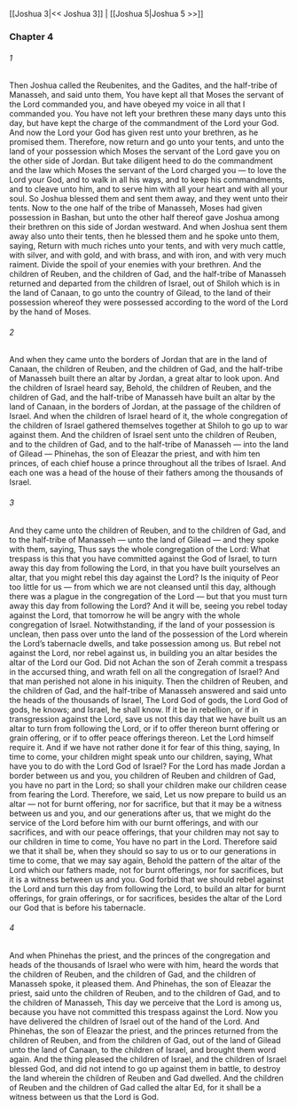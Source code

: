[[Joshua 3|<< Joshua 3]]  |  [[Joshua 5|Joshua 5 >>]]

### Chapter 4
###### 1
Then Joshua called the Reubenites, and the Gadites, and the half-tribe of Manasseh, and said unto them, You have kept all that Moses the servant of the Lord commanded you, and have obeyed my voice in all that I commanded you. You have not left your brethren these many days unto this day, but have kept the charge of the commandment of the Lord your God. And now the Lord your God has given rest unto your brethren, as he promised them. Therefore, now return and go unto your tents, and unto the land of your possession which Moses the servant of the Lord gave you on the other side of Jordan. But take diligent heed to do the commandment and the law which Moses the servant of the Lord charged you — to love the Lord your God, and to walk in all his ways, and to keep his commandments, and to cleave unto him, and to serve him with all your heart and with all your soul. So Joshua blessed them and sent them away, and they went unto their tents. Now to the one half of the tribe of Manasseh, Moses had given possession in Bashan, but unto the other half thereof gave Joshua among their brethren on this side of Jordan westward. And when Joshua sent them away also unto their tents, then he blessed them and he spoke unto them, saying, Return with much riches unto your tents, and with very much cattle, with silver, and with gold, and with brass, and with iron, and with very much raiment. Divide the spoil of your enemies with your brethren. And the children of Reuben, and the children of Gad, and the half-tribe of Manasseh returned and departed from the children of Israel, out of Shiloh which is in the land of Canaan, to go unto the country of Gilead, to the land of their possession whereof they were possessed according to the word of the Lord by the hand of Moses.

###### 2
And when they came unto the borders of Jordan that are in the land of Canaan, the children of Reuben, and the children of Gad, and the half-tribe of Manasseh built there an altar by Jordan, a great altar to look upon. And the children of Israel heard say, Behold, the children of Reuben, and the children of Gad, and the half-tribe of Manasseh have built an altar by the land of Canaan, in the borders of Jordan, at the passage of the children of Israel. And when the children of Israel heard of it, the whole congregation of the children of Israel gathered themselves together at Shiloh to go up to war against them. And the children of Israel sent unto the children of Reuben, and to the children of Gad, and to the half-tribe of Manasseh — into the land of Gilead — Phinehas, the son of Eleazar the priest, and with him ten princes, of each chief house a prince throughout all the tribes of Israel. And each one was a head of the house of their fathers among the thousands of Israel.

###### 3
And they came unto the children of Reuben, and to the children of Gad, and to the half-tribe of Manasseh — unto the land of Gilead — and they spoke with them, saying, Thus says the whole congregation of the Lord: What trespass is this that you have committed against the God of Israel, to turn away this day from following the Lord, in that you have built yourselves an altar, that you might rebel this day against the Lord? Is the iniquity of Peor too little for us — from which we are not cleansed until this day, although there was a plague in the congregation of the Lord — but that you must turn away this day from following the Lord? And it will be, seeing you rebel today against the Lord, that tomorrow he will be angry with the whole congregation of Israel. Notwithstanding, if the land of your possession is unclean, then pass over unto the land of the possession of the Lord wherein the Lord’s tabernacle dwells, and take possession among us. But rebel not against the Lord, nor rebel against us, in building you an altar besides the altar of the Lord our God. Did not Achan the son of Zerah commit a trespass in the accursed thing, and wrath fell on all the congregation of Israel? And that man perished not alone in his iniquity. Then the children of Reuben, and the children of Gad, and the half-tribe of Manasseh answered and said unto the heads of the thousands of Israel, The Lord God of gods, the Lord God of gods, he knows; and Israel, he shall know. If it be in rebellion, or if in transgression against the Lord, save us not this day that we have built us an altar to turn from following the Lord, or if to offer thereon burnt offering or grain offering, or if to offer peace offerings thereon. Let the Lord himself require it. And if we have not rather done it for fear of this thing, saying, In time to come, your children might speak unto our children, saying, What have you to do with the Lord God of Israel? For the Lord has made Jordan a border between us and you, you children of Reuben and children of Gad, you have no part in the Lord; so shall your children make our children cease from fearing the Lord. Therefore, we said, Let us now prepare to build us an altar — not for burnt offering, nor for sacrifice, but that it may be a witness between us and you, and our generations after us, that we might do the service of the Lord before him with our burnt offerings, and with our sacrifices, and with our peace offerings, that your children may not say to our children in time to come, You have no part in the Lord. Therefore said we that it shall be, when they should so say to us or to our generations in time to come, that we may say again, Behold the pattern of the altar of the Lord which our fathers made, not for burnt offerings, nor for sacrifices, but it is a witness between us and you. God forbid that we should rebel against the Lord and turn this day from following the Lord, to build an altar for burnt offerings, for grain offerings, or for sacrifices, besides the altar of the Lord our God that is before his tabernacle.

###### 4
And when Phinehas the priest, and the princes of the congregation and heads of the thousands of Israel who were with him, heard the words that the children of Reuben, and the children of Gad, and the children of Manasseh spoke, it pleased them. And Phinehas, the son of Eleazar the priest, said unto the children of Reuben, and to the children of Gad, and to the children of Manasseh, This day we perceive that the Lord is among us, because you have not committed this trespass against the Lord. Now you have delivered the children of Israel out of the hand of the Lord. And Phinehas, the son of Eleazar the priest, and the princes returned from the children of Reuben, and from the children of Gad, out of the land of Gilead unto the land of Canaan, to the children of Israel, and brought them word again. And the thing pleased the children of Israel, and the children of Israel blessed God, and did not intend to go up against them in battle, to destroy the land wherein the children of Reuben and Gad dwelled. And the children of Reuben and the children of Gad called the altar Ed, for it shall be a witness between us that the Lord is God.